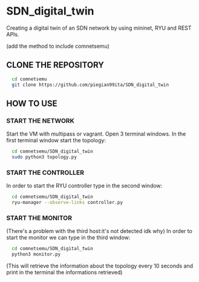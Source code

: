 # SDN_digital_twin

Creating a digital twin of an SDN network by using mininet, RYU and REST APIs.

(add the method to include comnetsemu)

## CLONE THE REPOSITORY
```bash
  cd comnetsemu
  git clone https://github.com/piegian99ita/SDN_digital_twin
```

## HOW TO USE

### START THE NETWORK

Start the VM with multipass or vagrant. Open 3 terminal windows.
In the first terminal window start the topology:
```bash
  cd comnetsemu/SDN_digital_twin
  sudo python3 topology.py
```
### START THE CONTROLLER

In order to start the RYU controller type in the second window:

```bash
  cd comnetsemu/SDN_digital_twin
  ryu-manager --observe-links controller.py
```

### START THE MONITOR

(There's a problem with the third host:it's not detected idk why)
In order to start the monitor we can type in the third window: 

```bash
  cd comnetsemu/SDN_digital_twin
  python3 monitor.py
```

(This will retrieve the information about the topology every 10 seconds and print in the terminal the informations retrieved)
